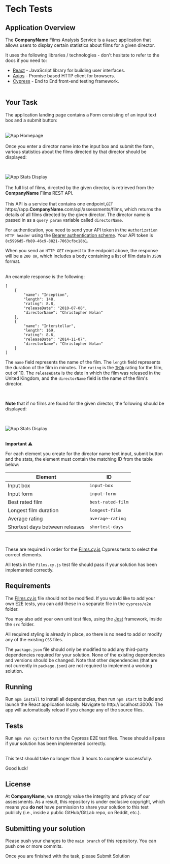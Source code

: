 # Tech Tests

## Application Overview

The **CompanyName** Films Analysis Service is a `React` application that allows users to display certain statistics about films for a given director.

It uses the following libraries / technologies - don't hesitate to refer to the docs if you need to:

* [React](https://reactjs.org/) - JavaScript library for building user interfaces.
* [Axios](https://github.com/axios/axios) - Promise based HTTP client for browsers.
* [Cypress](https://www.cypress.io/) - End to End front-end testing framework.
<br><br>

## Your Task

The application landing page contains a Form consisting of an input text box and a submit button:
<br><br>

![App Homepage](/public/app_homepage.png)
<br><br>
Once you enter a director name into the input box and submit the form, various statistics about the films directed by that director should be displayed:

<br>

![App Stats Display](/public/app_stats_display.png)
<br><br>
The full list of films, directed by the given director, is retrieved from the **CompanyName** Films REST API. <br><br>
This API is a service that contains one endpoint,`GET` https://app.**CompanyName**.com/api/assessments/films, which returns the details of all films directed by the given director. The director name is passed in as a `query param` variable called `directorName`.

For authentication, you need to send your API token in the `Authorization HTTP header` using the [Bearer authentication scheme](https://tools.ietf.org/html/draft-ietf-oauth-v2-bearer-20#section-2.1). Your API token is `8c5996d5-fb89-46c9-8821-7063cfbc18b1`.

When you send an `HTTP GET` request to the endpoint above, the response will be a `200 OK`, which includes a body containing a list of film data in `JSON` format. 
<br><br> 

An example response is the following:

    [
        {
            "name": "Inception",
            "length": 148,
            "rating": 8.8,
            "releaseDate": "2010-07-08",
            "directorName": "Christopher Nolan"
        },
        {
            "name": "Interstellar",
            "length": 169,
            "rating": 8.6,
            "releaseDate": "2014-11-07",
            "directorName": "Christopher Nolan"
        }
    ]

The `name` field represents the name of the film. The `length` field represents the duration of the film in minutes. The `rating` is the <a href="https://www.imdb.com/" target="_blank">`IMDb`</a> rating for the film, out of 10. The `releaseDate` is the date in which the film was released in the United Kingdom, and the `directorName` field is the name of the film's director.

<br>

**Note** that if no films are found for the given director, the following should be displayed:

<br>

![App Stats Display](/public/app_stats_display_no_user.png)
<br><br>

**Important** ⚠️

For each element you create for the director name text input, submit button and the stats, the element must contain the matching ID from the table below: 

| Element | ID |
| --- | ----------- |
| Input box | `input-box`
| Input form | `input-form`
| Best rated film | `best-rated-film` |
| Longest film duration | `longest-film` |
| Average rating | `average-rating` |
| Shortest days between releases | `shortest-days` |

<br>

These are required in order for the [Films.cy.js](cypress/e2e/Films.cy.js) Cypress tests to select the correct elements.

All tests in the `Films.cy.js` test file should pass if your solution has been implemented correctly.

## Requirements
The [Films.cy.js](cypress/e2e/Films.cy.js) file should not be modified. If you would like to add your own E2E tests, you can add these in a separate file in the `cypress/e2e` folder.

You may also add your own unit test files, using the [Jest](https://jestjs.io/) framework, inside the `src` folder.

All required styling is already in place, so there is no need to add or modify any of the existing `CSS` files.

The `package.json` file should only be modified to add any third-party dependencies required for your solution. None of the existing dependencies and versions should be changed. Note that other dependencies (that are not currently in `package.json`) are not required to implement a working solution. 

## Running
Run `npm install` to install all dependencies, then run `npm start` to build and launch the React application locally. Navigate to http://localhost:3000/. The app will automatically reload if you change any of the source files.

## Tests
Run `npm run cy:test` to run the Cypress E2E test files. These should all pass if your solution has been implemented correctly.

##

This test should take no longer than 3 hours to complete successfully.

Good luck!
## License

At **CompanyName**, we strongly value the integrity and privacy of our assessments. As a result, this repository is under exclusive copyright, which means you **do not** have permission to share your solution to this test publicly (i.e., inside a public GitHub/GitLab repo, on Reddit, etc.). <br>

## Submitting your solution

Please push your changes to the `main branch` of this repository. You can push one or more commits. <br>

Once you are finished with the task, please Submit Solution